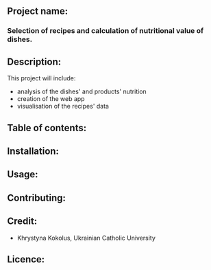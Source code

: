 ## Project name:

### Selection of recipes and calculation of nutritional value of dishes.

## Description:

This project will include:
- analysis of the dishes' and products' nutrition
- creation of the web app
- visualisation of the recipes' data

## Table of contents:

## Installation:

## Usage:

## Contributing:

## Credit:
- Khrystyna Kokolus, Ukrainian Catholic University
## Licence:

